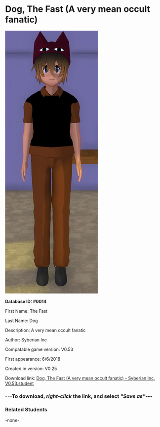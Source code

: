 # Dog, The Fast (A very mean occult fanatic)

<img src="../../Files/Images/Dog, The Fast (A very mean occult fanatic).png" title="Dog, The Fast (A very mean occult fanatic) - Syberian Inc, V0.53">

**Database ID: #0014**

First Name: The Fast

Last Name: Dog

Description: A very mean occult fanatic

Author: Syberian Inc

Compatable game version: V0.53

First appearance: 6/6/2018

Created in version: V0.25

Download link: <a href="https://raw.githubusercontent.com/Arbiter1223/Daigaku-Gurashi-Custom-Students/master/Files/Student%20Files/Dog%2C%20The%20Fast%20(A%20very%20mean%20occult%20fanatic)%20-%20Syberian%20Inc%2C%20V0.53.student">Dog, The Fast (A very mean occult fanatic) - Syberian Inc, V0.53.student</a>

### ---**To download, _right-click_ the link, and select _"Save as"_**---

### Related Students

-none-
